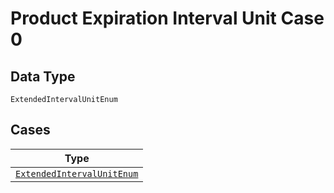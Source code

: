 
# Product Expiration Interval Unit Case 0

## Data Type

`ExtendedIntervalUnitEnum`

## Cases

| Type |
|  --- |
| [`ExtendedIntervalUnitEnum`](../../../doc/models/extended-interval-unit-enum.md) |

